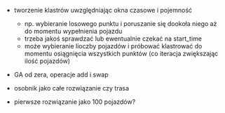 - tworzenie klastrów uwzględniając okna czasowe i pojemność

  - np. wybieranie losowego punktu i poruszanie się dookoła niego aż do momentu wypełnienia pojazdu
  - trzeba jakoś sprawdzać lub ewentualnie czekać na start_time
  - może wybieranie lioczby pojazdów i próbować klastrować do momentu osiągnięcia wszystkich punktów (co iteracja zwiększając ilość pojazdów)

- GA od zera, operacje add i swap
- osobnik jako całe rozwiązanie czy trasa
- pierwsze rozwiązanie jako 100 pojazdów?
